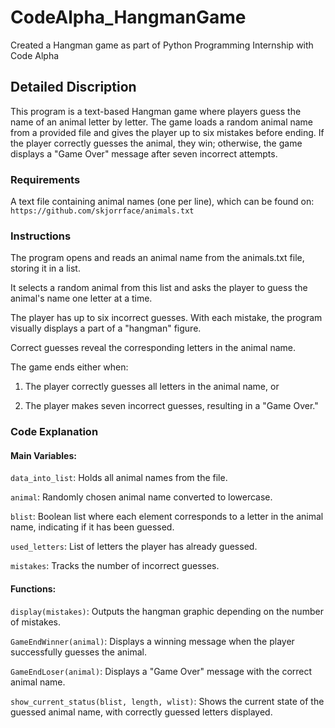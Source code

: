 # CodeAlpha_HangmanGame
Created a Hangman game as part of Python Programming Internship with Code Alpha
## Detailed Discription
This program is a text-based Hangman game where players guess the name of an animal letter by letter. The game loads a random animal name from a provided file and gives the player up to six mistakes before ending. If the player correctly guesses the animal, they win; otherwise, the game displays a "Game Over" message after seven incorrect attempts.

### Requirements

A text file containing animal names (one per line), which can be found on: `https://github.com/skjorrface/animals.txt`

### Instructions
The program opens and reads an animal name from the animals.txt file, storing it in a list.

It selects a random animal from this list and asks the player to guess the animal's name one letter at a time.

The player has up to six incorrect guesses. With each mistake, the program visually displays a part of a "hangman" figure.

Correct guesses reveal the corresponding letters in the animal name.

The game ends either when:

1. The player correctly guesses all letters in the animal name, or

2. The player makes seven incorrect guesses, resulting in a "Game Over."

### Code Explanation
#### Main Variables:

`data_into_list`: Holds all animal names from the file.

`animal`: Randomly chosen animal name converted to lowercase.

`blist`: Boolean list where each element corresponds to a letter in the animal name, indicating if it has been guessed.

`used_letters`: List of letters the player has already guessed.

`mistakes`: Tracks the number of incorrect guesses.

#### Functions:
`display(mistakes)`: Outputs the hangman graphic depending on the number of mistakes.

`GameEndWinner(animal)`: Displays a winning message when the player successfully guesses the animal.

`GameEndLoser(animal)`: Displays a "Game Over" message with the correct animal name.

`show_current_status(blist, length, wlist)`: Shows the current state of the guessed animal name, with correctly guessed letters displayed.
